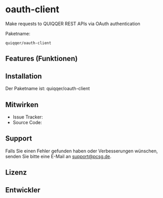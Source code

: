 oauth-client
========

Make requests to QUIQQER REST APIs via OAuth authentication

Paketname:

    quiqqer/oauth-client


Features (Funktionen)
--------


Installation
------------

Der Paketname ist: quiqqer/oauth-client


Mitwirken
----------

- Issue Tracker: 
- Source Code: 


Support
-------

Falls Sie einen Fehler gefunden haben oder Verbesserungen wünschen,
senden Sie bitte eine E-Mail an support@pcsg.de.


Lizenz
-------


Entwickler
--------
